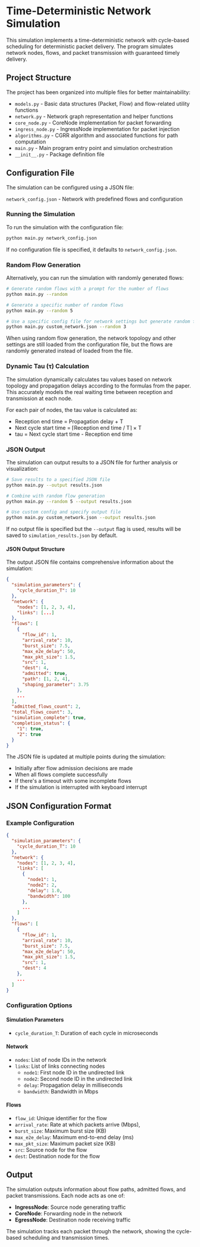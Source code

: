 # Time-Deterministic Network Simulation

This simulation implements a time-deterministic network with cycle-based scheduling for deterministic packet delivery. The program simulates network nodes, flows, and packet transmission with guaranteed timely delivery.

## Project Structure

The project has been organized into multiple files for better maintainability:

- `models.py` - Basic data structures (Packet, Flow) and flow-related utility functions
- `network.py` - Network graph representation and helper functions
- `core_node.py` - CoreNode implementation for packet forwarding
- `ingress_node.py` - IngressNode implementation for packet injection
- `algorithms.py` - CGRR algorithm and associated functions for path computation
- `main.py` - Main program entry point and simulation orchestration
- `__init__.py` - Package definition file

## Configuration File

The simulation can be configured using a JSON file:

`network_config.json` - Network with predefined flows and configuration

### Running the Simulation

To run the simulation with the configuration file:

```bash
python main.py network_config.json
```

If no configuration file is specified, it defaults to `network_config.json`.

### Random Flow Generation

Alternatively, you can run the simulation with randomly generated flows:

```bash
# Generate random flows with a prompt for the number of flows
python main.py --random

# Generate a specific number of random flows
python main.py --random 5

# Use a specific config file for network settings but generate random flows
python main.py custom_network.json --random 3
```

When using random flow generation, the network topology and other settings are still loaded from the configuration file, but the flows are randomly generated instead of loaded from the file.

### Dynamic Tau (τ) Calculation

The simulation dynamically calculates tau values based on network topology and propagation delays according to the formulas from the paper. This accurately models the real waiting time between reception and transmission at each node.

For each pair of nodes, the tau value is calculated as:

- Reception end time = Propagation delay + T
- Next cycle start time = ⌈Reception end time / T⌉ × T
- tau = Next cycle start time - Reception end time

### JSON Output

The simulation can output results to a JSON file for further analysis or visualization:

```bash
# Save results to a specified JSON file
python main.py --output results.json

# Combine with random flow generation
python main.py --random 5 --output results.json

# Use custom config and specify output file
python main.py custom_network.json --output results.json
```

If no output file is specified but the `--output` flag is used, results will be saved to `simulation_results.json` by default.

#### JSON Output Structure

The output JSON file contains comprehensive information about the simulation:

```json
{
  "simulation_parameters": {
    "cycle_duration_T": 10
  },
  "network": {
    "nodes": [1, 2, 3, 4],
    "links": [...]
  },
  "flows": [
    {
      "flow_id": 1,
      "arrival_rate": 10,
      "burst_size": 7.5,
      "max_e2e_delay": 50,
      "max_pkt_size": 1.5,
      "src": 1,
      "dest": 4,
      "admitted": true,
      "path": [1, 2, 4],
      "shaping_parameter": 3.75
    },
    ...
  ],
  "admitted_flows_count": 2,
  "total_flows_count": 3,
  "simulation_complete": true,
  "completion_status": {
    "1": true,
    "2": true
  }
}
```

The JSON file is updated at multiple points during the simulation:

- Initially after flow admission decisions are made
- When all flows complete successfully
- If there's a timeout with some incomplete flows
- If the simulation is interrupted with keyboard interrupt

## JSON Configuration Format

### Example Configuration

```json
{
  "simulation_parameters": {
    "cycle_duration_T": 10
  },
  "network": {
    "nodes": [1, 2, 3, 4],
    "links": [
      {
        "node1": 1,
        "node2": 2,
        "delay": 1.0,
        "bandwidth": 100
      },
      ...
    ]
  },
  "flows": [
    {
      "flow_id": 1,
      "arrival_rate": 10,
      "burst_size": 7.5,
      "max_e2e_delay": 50,
      "max_pkt_size": 1.5,
      "src": 1,
      "dest": 4
    },
    ...
  ]
}
```

### Configuration Options

#### Simulation Parameters

- `cycle_duration_T`: Duration of each cycle in microseconds

#### Network

- `nodes`: List of node IDs in the network
- `links`: List of links connecting nodes
  - `node1`: First node ID in the undirected link
  - `node2`: Second node ID in the undirected link
  - `delay`: Propagation delay in milliseconds
  - `bandwidth`: Bandwidth in Mbps

#### Flows

- `flow_id`: Unique identifier for the flow
- `arrival_rate`: Rate at which packets arrive (Mbps),
- `burst_size`: Maximum burst size (KB)
- `max_e2e_delay`: Maximum end-to-end delay (ms)
- `max_pkt_size`: Maximum packet size (KB)
- `src`: Source node for the flow
- `dest`: Destination node for the flow

## Output

The simulation outputs information about flow paths, admitted flows, and packet transmissions. Each node acts as one of:

- **IngressNode**: Source node generating traffic
- **CoreNode**: Forwarding node in the network
- **EgressNode**: Destination node receiving traffic

The simulation tracks each packet through the network, showing the cycle-based scheduling and transmission times.
